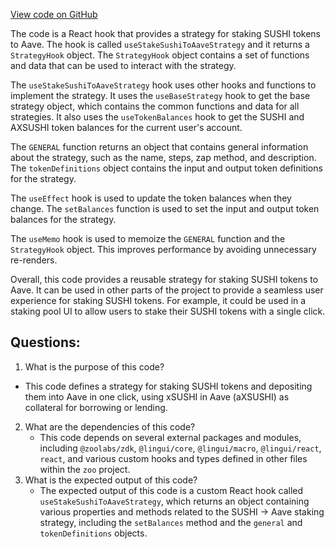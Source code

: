 [View code on GitHub](zoo-labs/zoo/blob/master/core/src/state/inari/strategies/useStakeSushiToAaveStrategy.ts)

The code is a React hook that provides a strategy for staking SUSHI tokens to Aave. The hook is called `useStakeSushiToAaveStrategy` and it returns a `StrategyHook` object. The `StrategyHook` object contains a set of functions and data that can be used to interact with the strategy.

The `useStakeSushiToAaveStrategy` hook uses other hooks and functions to implement the strategy. It uses the `useBaseStrategy` hook to get the base strategy object, which contains the common functions and data for all strategies. It also uses the `useTokenBalances` hook to get the SUSHI and AXSUSHI token balances for the current user's account.

The `GENERAL` function returns an object that contains general information about the strategy, such as the name, steps, zap method, and description. The `tokenDefinitions` object contains the input and output token definitions for the strategy.

The `useEffect` hook is used to update the token balances when they change. The `setBalances` function is used to set the input and output token balances for the strategy.

The `useMemo` hook is used to memoize the `GENERAL` function and the `StrategyHook` object. This improves performance by avoiding unnecessary re-renders.

Overall, this code provides a reusable strategy for staking SUSHI tokens to Aave. It can be used in other parts of the project to provide a seamless user experience for staking SUSHI tokens. For example, it could be used in a staking pool UI to allow users to stake their SUSHI tokens with a single click.
## Questions: 
 1. What is the purpose of this code?
   - This code defines a strategy for staking SUSHI tokens and depositing them into Aave in one click, using xSUSHI in Aave (aXSUSHI) as collateral for borrowing or lending.
2. What are the dependencies of this code?
   - This code depends on several external packages and modules, including `@zoolabs/zdk`, `@lingui/core`, `@lingui/macro`, `@lingui/react`, `react`, and various custom hooks and types defined in other files within the `zoo` project.
3. What is the expected output of this code?
   - The expected output of this code is a custom React hook called `useStakeSushiToAaveStrategy`, which returns an object containing various properties and methods related to the SUSHI → Aave staking strategy, including the `setBalances` method and the `general` and `tokenDefinitions` objects.